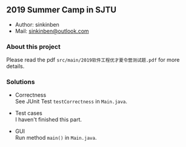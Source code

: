 ## 2019 Summer Camp in SJTU

+ Author: sinkinben
+ Mail: sinkinben@outlook.com

### About this project
Please read the pdf `src/main/2019软件工程优才夏令营测试题.pdf` for more details.

### Solutions
+ Correctness  
  See JUnit Test `testCorrectness` in `Main.java`.
  
+ Test cases  
  I haven't finished this part.
 
+ GUI  
  Run method `main()` in `Main.java`.


